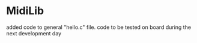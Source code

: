 # MidiLib

added code to general "hello.c" file.
code to be tested on board during the next development day
